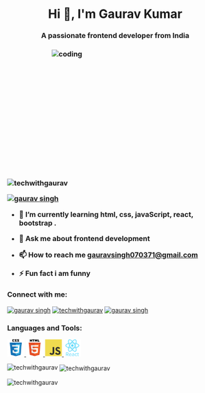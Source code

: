 <h1 align="center">Hi 👋, I'm Gaurav Kumar </h1>
<h3 align="center">A passionate frontend developer from India<h3>

<img align="right" alt="coding" width="400" height="300" src="https://th.bing.com/th/id/OIP.EdAbu4kAKRt2TWparEa4AAHaFq?w=226&h=180&c=7&r=0&o=5&dpr=1.3&pid=1.7">
<p align="left"> <img src="https://komarev.com/ghpvc/?username=techwithgaurav&label=Profile%20views&color=0e75b6&style=flat" alt="techwithgaurav" /> </p>

<p align="left"> <a href="https://twitter.com/gaurav singh" target="blank"><img src="https://img.shields.io/twitter/follow/gaurav singh?logo=twitter&style=for-the-badge" alt="gaurav singh" /></a> </p>


- 🌱 I’m currently learning **html, css, javaScript, react, bootstrap .**

- 💬 Ask me about **frontend development**

- 📫 How to reach me **gauravsingh070371@gmail.com**

- ⚡ Fun fact **i am funny**

<h3 align="left">Connect with me:</h3>
<p align="left">
<a href="https://twitter.com/gaurav singh" target="blank"><img align="center" src="https://raw.githubusercontent.com/rahuldkjain/github-profile-readme-generator/master/src/images/icons/Social/twitter.svg" alt="gaurav singh" height="30" width="40" /></a>
<a href="https://linkedin.com/in/techwithgaurav" target="blank"><img align="center" src="https://raw.githubusercontent.com/rahuldkjain/github-profile-readme-generator/master/src/images/icons/Social/linked-in-alt.svg" alt="techwithgaurav" height="30" width="40" /></a>
<a href="https://fb.com/gaurav singh" target="blank"><img align="center" src="https://raw.githubusercontent.com/rahuldkjain/github-profile-readme-generator/master/src/images/icons/Social/facebook.svg" alt="gaurav singh" height="30" width="40" /></a>
</p>

<h3 align="left">Languages and Tools:</h3>
<p align="left"> <a href="https://www.w3schools.com/css/" target="_blank" rel="noreferrer"> <img src="https://raw.githubusercontent.com/devicons/devicon/master/icons/css3/css3-original-wordmark.svg" alt="css3" width="40" height="40"/> </a> <a href="https://www.w3.org/html/" target="_blank" rel="noreferrer"> <img src="https://raw.githubusercontent.com/devicons/devicon/master/icons/html5/html5-original-wordmark.svg" alt="html5" width="40" height="40"/> </a> <a href="https://developer.mozilla.org/en-US/docs/Web/JavaScript" target="_blank" rel="noreferrer"> <img src="https://raw.githubusercontent.com/devicons/devicon/master/icons/javascript/javascript-original.svg" alt="javascript" width="40" height="40"/> </a> <a href="https://reactjs.org/" target="_blank" rel="noreferrer"> <img src="https://raw.githubusercontent.com/devicons/devicon/master/icons/react/react-original-wordmark.svg" alt="react" width="40" height="40"/> </a> </p>

<p><img align="left" src="https://github-readme-stats.vercel.app/api/top-langs?username=techwithgaurav&show_icons=true&locale=en&layout=compact" alt="techwithgaurav" /></p>

<p>&nbsp;<img align="center" src="https://github-readme-stats.vercel.app/api?username=techwithgaurav&show_icons=true&locale=en" alt="techwithgaurav" /></p>

<p><img align="center" src="https://github-readme-streak-stats.herokuapp.com/?user=techwithgaurav&" alt="techwithgaurav" /></p>
